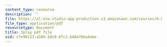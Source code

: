 ```yaml
---
content_type: resource
description: ''
file: https://ol-ocw-studio-app-production.s3.amazonaws.com/courses/6-890-algorithmic-lower-bounds-fun-with-hardness-proofs-fall-2014/cfe9b113a50b2dc84fc1b48a70ea4abe_EMyRV3H4Vf4.pdf
file_type: application/pdf
resourcetype: Document
title: 3play pdf file
uid: cfe9b113-a50b-2dc8-4fc1-b48a70ea4abe
---
```

